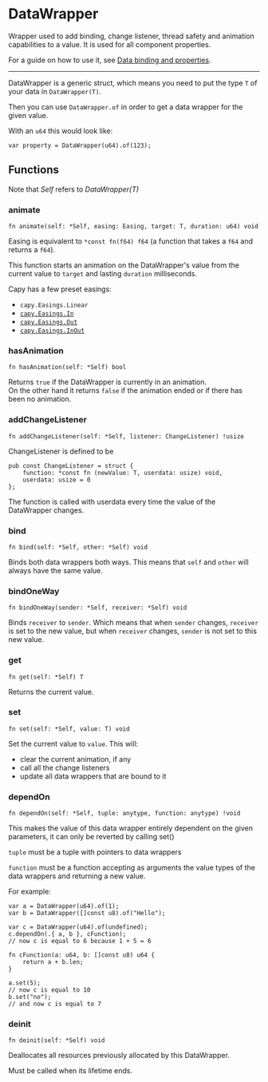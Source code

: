 # DataWrapper
Wrapper used to add binding, change listener, thread safety and animation capabilities to a value. It is used for all component properties.

For a guide on how to use it, see [Data binding and properties](../guides/data-binding).

---
DataWrapper is a generic struct, which means you need to put the type `T` of your data in
`DataWrapper(T)`.

Then you can use `DataWrapper.of` in order to get a data wrapper for the given value.

With an `u64` this would look like:
```zig
var property = DataWrapper(u64).of(123);
```

## Functions

Note that *Self* refers to *DataWrapper(T)*

### animate

```zig
fn animate(self: *Self, easing: Easing, target: T, duration: u64) void
```
Easing is equivalent to `*const fn(f64) f64` (a function that takes a `f64` and returns a `f64`).

This function starts an animation on the DataWrapper's value from the current value to
`target` and lasting `duration` milliseconds.

Capy has a few preset easings:
- `capy.Easings.Linear`
- [`capy.Easings.In`](https://easings.net/#easeInQuad)
- [`capy.Easings.Out`](https://easings.net/#easeOutQuad)
- [`capy.Easings.InOut`](https://easings.net/#easeInOutQuad)


### hasAnimation
```zig
fn hasAnimation(self: *Self) bool
```
Returns `true` if the DataWrapper is currently in an animation.  
On the other hand it returns `false` if the animation ended or if there has been no animation.

### addChangeListener
```zig
fn addChangeListener(self: *Self, listener: ChangeListener) !usize
```

ChangeListener is defined to be
```zig
pub const ChangeListener = struct {
	function: *const fn (newValue: T, userdata: usize) void,
	userdata: usize = 0
};
```

The function is called with userdata every time the value of the DataWrapper changes.

### bind
```zig
fn bind(self: *Self, other: *Self) void
```
Binds both data wrappers both ways. This means that `self` and `other` will always have the
same value.

### bindOneWay
```zig
fn bindOneWay(sender: *Self, receiver: *Self) void
```
Binds `receiver` to `sender`. Which means that when `sender` changes, `receiver` is
set to the new value, but when `receiver` changes, `sender` is not set to this new value.

### get
```zig
fn get(self: *Self) T
```
Returns the current value.

### set
```zig
fn set(self: *Self, value: T) void
```
Set the current value to `value`.
This will:
- clear the current animation, if any
- call all the change listeners
- update all data wrappers that are bound to it

### dependOn
```zig
fn dependOn(self: *Self, tuple: anytype, function: anytype) !void
```
This makes the value of this data wrapper entirely dependent
on the given parameters, it can only be reverted by calling set()

`tuple` must be a tuple with pointers to data wrappers

`function` must be a function accepting as arguments the value types of the data wrappers and returning a new value.

For example:
```zig
var a = DataWrapper(u64).of(1);
var b = DataWrapper([]const u8).of("Hello");

var c = DataWrapper(u64).of(undefined);
c.dependOn(.{ a, b }, cFunction);
// now c is equal to 6 because 1 + 5 = 6

fn cFunction(a: u64, b: []const u8) u64 {
	return a + b.len;
}

a.set(5);
// now c is equal to 10
b.set("no");
// and now c is equal to 7
```

### deinit
```zig
fn deinit(self: *Self) void
```
Deallocates all resources previously allocated by this DataWrapper.

Must be called when its lifetime ends.

